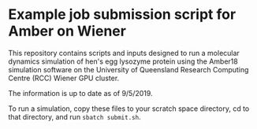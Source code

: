 # Example job submission script for Amber on Wiener

This repository contains scripts and inputs designed to run
a molecular dynamics simulation of hen's egg lysozyme protein using the
Amber18 simulation software on the University of Queensland Research Computing 
Centre (RCC) Wiener GPU cluster.

The information is up to date as of 9/5/2019.

To run a simulation, copy these files to your scratch space directory,
cd to that directory, and run `sbatch submit.sh`.


